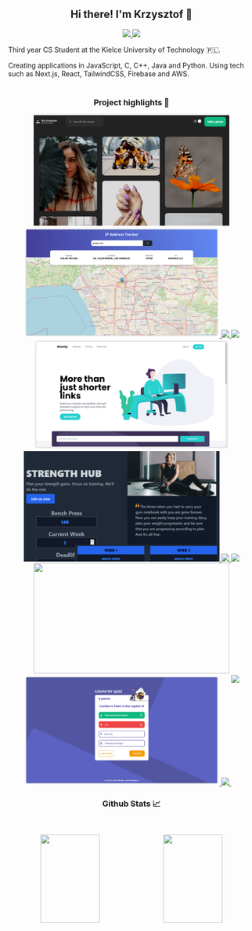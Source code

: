 <h2 align="center">Hi there! I'm Krzysztof 👋</h2>
  <p align="center">
<a href="https://pantak.net">
<img  src="https://img.shields.io/badge/-PORTFOLIO-informational?style=for-the-badge&color=brigthgreen"></img>
</a>
<a href="mailto:kielx.dev@gmail.com">
<img  src="https://img.shields.io/badge/-CONTACT-informational?style=for-the-badge&color=blue&logo=gmail&logoColor=white"></img>
</a>
</p>
Third year CS Student at the Kielce University of Technology 🇵🇱.

Creating applications in JavaScript, C, C++, Java and Python. Using tech such as Next.js, React, TailwindCSS, Firebase and AWS.
<br>
<br>

<!-- - 🛠️ I’m currently working on my new project - A fully fledged solution for small business owners to handle customer scheduling needs and building my tech blog

- 📚 Passed all of my third year exams. Getting back to my daily coding sessions.
- ⚡ Fun fact: Taking a long needed break after my 425 days coding streak!
!-->

<h3 align="center">Project highlights 🏁</h2>
<p align="center">
   <a href="https://my-unsplash-mu.vercel.app/">
  <img width="400" height="225"src="https://github.com/Kielx/my-unsplash/blob/master/public/My-Unsplash-ss.png?raw=true" />
     </a>
     <a href="https://ip-tracker.pantak.net/">
  <img width="400" height="225" src="https://github.com/Kielx/ip-tracker/blob/master/screenshots/ip-trackerss1600x900.png?raw=true"
       </a>
 <a href="https://github.com/Kielx/my-unsplash">
  <img align="" src="https://github-readme-stats.vercel.app/api/pin/?username=Kielx&repo=my-unsplash" />
</a>
  <a href="https://github.com/Kielx/ip-tracker">
  <img align="" src="https://github-readme-stats.vercel.app/api/pin/?username=Kielx&repo=ip-tracker" />
</a>
   <a href="https://shortly.pantak.net">
  <img width="400" height="225"src="https://github.com/Kielx/url-shortener/blob/master/screenshots/shortlyss1600x900.png?raw=true" />
     </a>
     <a href="https://strength-hub.pantak.net">
  <img width="400" height="225" src="https://github.com/Kielx/Strength-hub/blob/master/screenshots/Strength-hub2.png?raw=true"
       </a>
 <a href="https://github.com/Kielx/url-shortener">
  <img align="" src="https://github-readme-stats.vercel.app/api/pin/?username=Kielx&repo=url-shortener" />
</a>
  <a href="https://github.com/Kielx/strength-hub">
  <img align="" src="https://github-readme-stats.vercel.app/api/pin/?username=Kielx&repo=strength-hub" />
</a>
       
<a href="https://pantak.net">
  <img width="400" height="225"src="https://github.com/Kielx/terminal-portfolio/blob/master/static/portfolioss1600x900.png?raw=true" />
     </a>
     <a href="https://country-quiz.pantak.net/">
  <img width="400" height="225" src="https://github.com/Kielx/country-quiz/blob/master/screenshots/1600-900ss.png?raw=true"
       </a>
 <a href="https://github.com/Kielx/terminal-portfolio">
  <img align="" src="https://github-readme-stats.vercel.app/api/pin/?username=Kielx&repo=terminal-portfolio" />
</a>
  <a href="https://github.com/Kielx/country-quiz">
  <img align="top" src="https://github-readme-stats.vercel.app/api/pin/?username=Kielx&repo=country-quiz" />
</a>
<h3 align="center">Github Stats 📈</h2>
<br>
<p align="center">
<img width="49%" height="180px"  src="https://github-readme-stats.vercel.app/api/top-langs/?username=kielx&layout=compact&langs_count=5&theme=buefy"></img>
<img width="49%" height="180px" src="https://github-readme-streak-stats.herokuapp.com/?user=kielx"></img>

</p>


<!--
## ⚙️ Tech Stack
<p align="center">

<img src="https://img.shields.io/badge/Code-JavaScript-informational?style=flat&logo=JavaScript&logoColor=white&color=F7DF1E"></img>
<img src="https://img.shields.io/badge/Code-C/C++-informational?style=flat&logo=c%2B%2B&logoColor=white&color=00599C"></img>
<img src="https://img.shields.io/badge/Code-Python-informational?style=flat&logo=Python&logoColor=white&color=3776AB"></img>
<img src="https://img.shields.io/badge/Cloud-Firebase-informational?style=flat&logo=firebase&logoColor=white&color=FFCA28"></img>
<img src="https://img.shields.io/badge/Cloud-AWS-informational?style=flat&logo=amazonaws&logoColor=white&color=232F3E"></img>
<img src="https://img.shields.io/badge/Cloud-AmazonDynamoDB-informational?style=flat&logo=amazondynamodb&logoColor=white&color=4053D6"></img>
<img src="https://img.shields.io/badge/Tech-React-informational?style=flat&logo=react&logoColor=white&color=61DAFB"></img>
<img src="https://img.shields.io/badge/Tech-Gatsby-informational?style=flat&logo=gatsby&logoColor=white&color=663399"></img>
<img src="https://img.shields.io/badge/Tech-Next.js-informational?style=flat&logo=nextdotjs&logoColor=white&color=000000"></img>
<img src="https://img.shields.io/badge/Tech-NodeJS-informational?style=flat&logo=nodedotjs&logoColor=white&color=339933"></img>
<img src="https://img.shields.io/badge/Tech-MongoDB-informational?style=flat&logo=MongoDB&logoColor=white&color=47A248"></img>
<img src="https://img.shields.io/badge/Tech-HTML5-informational?style=flat&logo=html5&logoColor=white&color=E34F26"></img>
<img src="https://img.shields.io/badge/Tech-CSS3-informational?style=flat&logo=css3&logoColor=white&color=1572B6"></img>
<img src="https://img.shields.io/badge/Tech-TailwindCSS-informational?style=flat&logo=tailwindcss&logoColor=white&color=06B6D4"></img>
<img src="https://img.shields.io/badge/Tech-Sass-informational?style=flat&logo=sass&logoColor=white&color=CC6699"></img>
<img src="https://img.shields.io/badge/Tech-Bootstrap-informational?style=flat&logo=bootstrap&logoColor=white&color=7952B3"></img>
<img src="https://img.shields.io/badge/Tech-MaterialUI-informational?style=flat&logo=materialui&logoColor=white&color=0081CB"></img>
<img src="https://img.shields.io/badge/OS-LINUX-informational?style=flat&logo=ubuntu&logoColor=white&color=E95420"></img>
<img src="https://img.shields.io/badge/Editor-VSCode-informational?style=flat&logo=visual-studio-code&logoColor=white&color=007ACC"></img>
<img src="https://img.shields.io/badge/Shell-ZSH-informational?style=flat&logo=windows-terminal&logoColor=white&color=4D4D4D"></img>
<img src="https://img.shields.io/badge/Tools-WSL2-informational?style=flat&logo=windows&logoColor=white&color=5391FE"></img>
<img src="https://img.shields.io/badge/Tools-Postman-informational?style=flat&logo=postman&logoColor=white&color=FF6C37"></img>




**Kielx/Kielx** is a ✨ _special_ ✨ repository because its `README.md` (this file) appears on your GitHub profile.

Here are some ideas to get you started:

- 🔭 I’m currently working on ...
- 🌱 I’m currently learning ...
- 👯 I’m looking to collaborate on ...
- 🤔 I’m looking for help with ...
- 💬 Ask me about ...
- 📫 How to reach me: ...
- 😄 Pronouns: ...
- ⚡ Fun fact: ...
-->
<!--stackedit_data:
eyJoaXN0b3J5IjpbLTkwMjYzMzk3OCwtMTAxNTkwMTExNSw3NT
E0OTI0NTMsLTE1OTkxMTgzNzUsLTExNjI0NDIsNzQ1NzIyODg0
LDQ1MDQwNjg4NiwzNDcxODQxNyw2MzUzNTU2NjhdfQ==
-->
